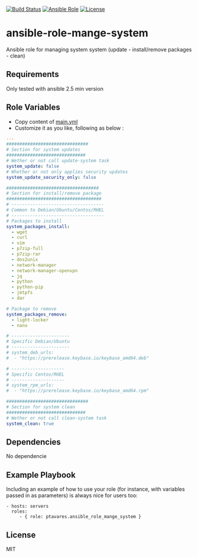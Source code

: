 [![Build Status](https://img.shields.io/travis/ptavares/ansible-role-manage-system/master.svg?style=flat-square)](https://travis-ci.org/ptavares/ansible-role-manage-system)
[![Ansible Role](https://img.shields.io/ansible/role/27842.svg)](https://galaxy.ansible.com/ptavares/ansible-role-manage-system)
[![License](https://img.shields.io/badge/license-MIT-brightgreen.svg?style=flat-square)](https://github.com/ptavares/ansible-role-manage-system/blob/master/LICENSE)

ansible-role-mange-system
=========

Ansible role for managing system system (update - install/remove packages - clean)

Requirements
------------

Only tested with ansible 2.5 min version

Role Variables
--------------
- Copy content of [main.yml]()
- Customize it as you like, following as below :
```yaml
---
###############################
# Section for system updates
##############################
# Wether or not call update-system task
system_update: false
# Whether or not only applies security updates
system_update_security_only: false

###################################
# Section for install/remove package
####################################
# -----------------------------------
# Common to Debian/Ubuntu/Centos/RHEL
# -----------------------------------
# Packages to install
system_packages_install:
  - wget
  - curl
  - vim
  - p7zip-full
  - p7zip-rar
  - dos2unix
  - network-manager
  - network-manager-openvpn
  - jq
  - python
  - python-pip
  - jmtpfs
  - dar

# Package to remove
system_packages_remove:
  - light-locker
  - nano

# ----------------------
# Specific Debian/Ubuntu
# ----------------------
# system_deb_urls:
#  - "https://prerelease.keybase.io/keybase_amd64.deb"

# --------------------
# Specific Centos/RHEL
# --------------------
# system_rpm_urls:
#  - "https://prerelease.keybase.io/keybase_amd64.rpm"

###############################
# Section for system clean
##############################
# Wether or not call clean-system task
system_clean: true
```

Dependencies
------------

No dependencie

Example Playbook
----------------

Including an example of how to use your role (for instance, with variables passed in as parameters) is always nice for users too:

    - hosts: servers
      roles:
         - { role: ptavares.ansible_role_mange_system }

License
-------

MIT
